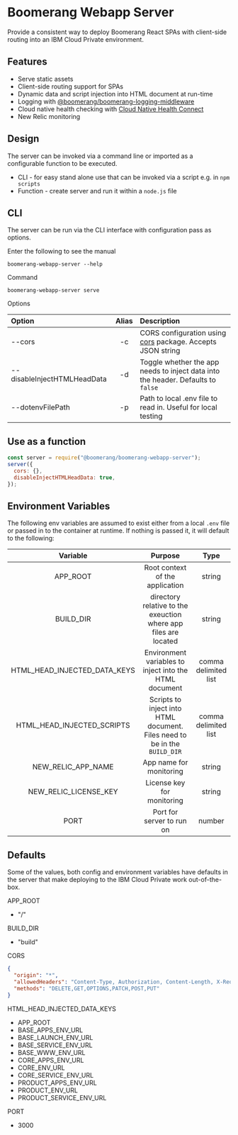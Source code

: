 # Boomerang Webapp Server

Provide a consistent way to deploy Boomerang React SPAs with client-side routing into an IBM Cloud Private environment.

## Features

- Serve static assets
- Client-side routing support for SPAs
- Dynamic data and script injection into HTML document at run-time
- Logging with [@boomerang/boomerang-logging-middleware](https://github.ibm.com/Boomerang-Lib/boomerang.middleware.logging)
- Cloud native health checking with [Cloud Native Health Connect](@cloudnative/health-connect)
- New Relic monitoring

## Design

The server can be invoked via a command line or imported as a configurable function to be executed.

- CLI - for easy stand alone use that can be invoked via a script e.g. in `npm scripts`
- Function - create server and run it within a `node.js` file

## CLI

The server can be run via the CLI interface with configuration pass as options.

Enter the following to see the manual

```shell
boomerang-webapp-server --help
```

Command

```shell
boomerang-webapp-server serve
```

Options

| **Option**                  | **Alias** | **Description**                                                                                  |
| :-------------------------- | :-------: | :----------------------------------------------------------------------------------------------- |
| --cors                      |    -c     | CORS configuration using [cors](https://www.npmjs.com/package/cors) package. Accepts JSON string |
| --disableInjectHTMLHeadData |    -d     | Toggle whether the app needs to inject data into the header. Defaults to `false`                 |
| --dotenvFilePath            |    -p     | Path to local .env file to read in. Useful for local testing                                     |

## Use as a function

```javascript
const server = require("@boomerang/boomerang-webapp-server");
server({
  cors: {},
  disableInjectHTMLHeadData: true,
});
```

## Environment Variables

The following env variables are assumed to exist either from a local `.env` file or passed in to the container at runtime. If nothing is passed it, it will default to the following:

|         **Variable**         |                                **Purpose**                                |       **Type**       |
| :--------------------------: | :-----------------------------------------------------------------------: | :------------------: |
|           APP_ROOT           |                      Root context of the application                      |        string        |
|          BUILD_DIR           |      directory relative to the exeuction where app files are located      |        string        |
| HTML_HEAD_INJECTED_DATA_KEYS |          Environment variables to inject into the HTML document           | comma delimited list |
|  HTML_HEAD_INJECTED_SCRIPTS  | Scripts to inject into HTML document. Files need to be in the `BUILD_DIR` | comma delimited list |
|      NEW_RELIC_APP_NAME      |                          App name for monitoring                          |        string        |
|    NEW_RELIC_LICENSE_KEY     |                        License key for monitoring                         |        string        |
|             PORT             |                         Port for server to run on                         |        number        |

## Defaults

Some of the values, both config and environment variables have defaults in the server that make deploying to the IBM Cloud Private work out-of-the-box.

APP_ROOT

- "/"

BUILD_DIR

- "build"

CORS

```json
{
  "origin": "*",
  "allowedHeaders": "Content-Type, Authorization, Content-Length, X-Requested-With",
  "methods": "DELETE,GET,OPTIONS,PATCH,POST,PUT"
}
```

HTML_HEAD_INJECTED_DATA_KEYS

- APP_ROOT
- BASE_APPS_ENV_URL
- BASE_LAUNCH_ENV_URL
- BASE_SERVICE_ENV_URL
- BASE_WWW_ENV_URL
- CORE_APPS_ENV_URL
- CORE_ENV_URL
- CORE_SERVICE_ENV_URL
- PRODUCT_APPS_ENV_URL
- PRODUCT_ENV_URL
- PRODUCT_SERVICE_ENV_URL

PORT

- 3000
